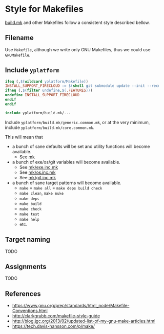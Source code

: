# Style for Makefiles

[build.mk](../build.mk) and other Makefiles follow a consistent style described bellow.


## Filename

Use `Makefile`, although we write only GNU Makefiles, thus we could use `GNUMakefile`.


## Include `yplatform`

``` Makefile
ifeq (,$(wildcard yplatform/Makefile))
INSTALL_SUPPORT_FIRECLOUD := $(shell git submodule update --init --recursive yplatform)
ifneq (,$(filter undefine,$(.FEATURES)))
undefine INSTALL_SUPPORT_FIRECLOUD
endif
endif

include yplatform/build.mk/...
```

Include `yplatform/build.mk/generic.common.mk`,
or at the very minimum, include `yplatform/build.mk/core.common.mk`.

This will mean that

* a bunch of sane defaults will be set and utility functions will become available.
  * See [mk](../mk)
* a bunch of exe/os/git variables will become available.
  * See [mk/exe.inc.mk](../mk/exe.inc.mk)
  * See [mk/os.inc.mk](../mk/os.inc.mk)
  * See [mk/git.inc.mk](../mk/git.inc.mk)
* a bunch of sane target patterns will become available.
  * `make` = `make all` = `make deps build check`
  * `make clean`, `make nuke`
  * `make deps`
  * `make build`
  * `make check`
  * `make test`
  * `make help`
  * etc.


## Target naming

TODO


## Assignments

TODO


## References

* https://www.gnu.org/prep/standards/html_node/Makefile-Conventions.html
* http://clarkgrubb.com/makefile-style-guide
* http://blog.jgc.org/2013/02/updated-list-of-my-gnu-make-articles.html
* https://tech.davis-hansson.com/p/make/
